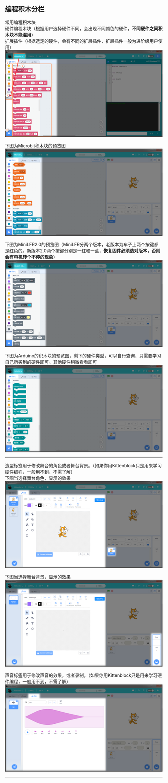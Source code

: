 ## 编程积木分栏   
常用编程积木块   
硬件编程木块（根据用户选择硬件不同，会出现不同颜色的硬件，**不同硬件之间积木块不能混用**）   
扩展插件（根据选定的硬件，会有不同的扩展插件，扩展插件一般为进阶级用户使用）
![](./images/J2.bmp)   
   
下图为Microbit积木块的预览图
![](./images/J2_M.bmp)   
   
下图为MiniLFR2.0的预览图（MiniLFR分两个版本，老版本为车子上两个按键都是红色的。新版本2.0两个按键分别是一红和一蓝，**恢复固件必须选对版本，否则会有电机转个不停的现象**）
![](./images/J2_L.bmp)

   
下图为Arduino的积木块的预览图，剩下的硬件类型，可以自行查询，只需要学习自己所买到的硬件即可。其他硬件稍微看看即可
![](./images/J2_A.bmp)

----------   
造型标签用于修改舞台的角色或者舞台背景。（如果你用Kittenblock只是用来学习硬件编程，一般用不到，不需了解）   
下图当选择舞台角色，显示的效果
![](./images/J2.1.bmp)   
   

下图当选择舞台背景，显示的效果
![](./images/J2.2.bmp)   
   
  
声音标签用于修改声音的效果，或者录制。（如果你用Kittenblock只是用来学习硬件编程，一般用不到，不需了解）
![](./images/J2.3.bmp)

----------   
